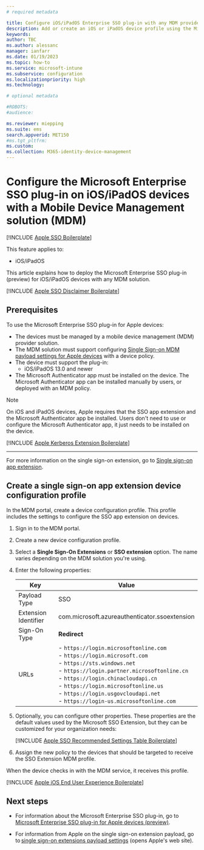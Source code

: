 ```yaml
---
# required metadata

title: Configure iOS/iPadOS Enterprise SSO plug-in with any MDM provider
description: Add or create an iOS or iPadOS device profile using the Microsoft Enterprise SSO plug-in in an MDM. 
keywords:
author: TBC
ms.author: alessanc
manager: ianfarr
ms.date: 01/19/2023
ms.topic: how-to
ms.service: microsoft-intune
ms.subservice: configuration
ms.localizationpriority: high
ms.technology:

# optional metadata

#ROBOTS:
#audience:

ms.reviewer: miepping
ms.suite: ems
search.appverid: MET150
#ms.tgt_pltfrm:
ms.custom: 
ms.collection: M365-identity-device-management
---
```


# Configure the Microsoft Enterprise SSO plug-in on iOS/iPadOS devices with a Mobile Device Management solution (MDM)

[!INCLUDE [Apple SSO Boilerplate](../includes/apple-enterprise-sso-intro-boilerplate.md)]

This feature applies to:

- iOS/iPadOS

This article explains how to deploy the Microsoft Enterprise SSO plug-in (preview) for iOS/iPadOS devices with any MDM solution.

[!INCLUDE [Apple SSO Disclaimer Boilerplate](../includes/apple-enterprise-sso-disclaimer-boilerplate.md)]

## Prerequisites

To use the Microsoft Enterprise SSO plug-in for Apple devices:

- The devices must be managed by a mobile device management (MDM) provider solution.
- The MDM solution must support configuring [Single Sign-on MDM payload settings for Apple devices](https://support.apple.com/guide/deployment/extensible-single-sign-on-payload-settings-depfd9cdf845/web) with a device policy.
- The device must support the plug-in:
  - iOS/iPadOS 13.0 and newer
- The Microsoft Authenticator app must be installed on the device. The Microsoft Authenticator app can be installed manually by users, or deployed with an MDM policy.

> [!NOTE]
> On iOS and iPadOS devices, Apple requires that the SSO app extension and the Microsoft Authenticator app be installed. Users don't need to use or configure the Microsoft Authenticator app, it just needs to be installed on the device.

[!INCLUDE [Apple Kerberos Extension Boilerplate](../includes/apple-enterprise-sso-kerberos-boilerplate.md)]

---

For more information on the single sign-on extension, go to [Single sign-on app extension](device-features-configure.md#single-sign-on-app-extension).

## Create a single sign-on app extension device configuration profile

In the MDM portal, create a device configuration profile. This profile includes the settings to configure the SSO app extension on devices.

1. Sign in to the MDM portal.
2. Create a new device configuration profile.
3. Select a **Single Sign-On Extensions** or **SSO extension** option. The name varies depending on the MDM solution you're using.
4. Enter the following properties:

    | **Key** | **Value** |
    | --- | --- |
    | Payload Type | SSO |
    | Extension Identifier | com.microsoft.azureauthenticator.ssoextension |
    | Sign-On Type | **Redirect** |
    | URLs | - `https://login.microsoftonline.com` <br/> - `https://login.microsoft.com` <br/> - `https://sts.windows.net` <br/> - `https://login.partner.microsoftonline.cn` <br/> - `https://login.chinacloudapi.cn` <br/> - `https://login.microsoftonline.us` <br/> - `https://login.usgovcloudapi.net` <br/> - `https://login-us.microsoftonline.com` |

5. Optionally, you can configure other properties. These properties are the default values used by the Microsoft SSO Extension, but they can be customized for your organization needs:

    [!INCLUDE [Apple SSO Recommended Settings Table Boilerplate](../includes/apple-enterprise-sso-recommended-settings-intune-and-generic-mdm-boilerplate.md)]

6. Assign the new policy to the devices that should be targeted to receive the SSO Extension MDM profile.

When the device checks in with the MDM service, it receives this profile.

[!INCLUDE [Apple iOS End User Experience Boilerplate](../includes/apple-enterprise-sso-ios-end-user-experience-boilerplate.md)]

## Next steps

- For information about the Microsoft Enterprise SSO plug-in, go to [Microsoft Enterprise SSO plug-in for Apple devices (preview)](/azure/active-directory/develop/apple-sso-plugin).

- For information from Apple on the single sign-on extension payload, go to [single sign-on extensions payload settings](https://support.apple.com/guide/mdm/single-sign-on-extensions-mdmfd9cdf845/web) (opens Apple's web site).
